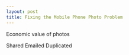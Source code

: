 ```yaml
---
layout: post
title: Fixing the Mobile Phone Photo Problem
---
```


Economic value of photos 

Shared 
Emailed
Duplicated

